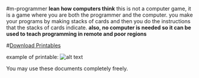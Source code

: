 #m-programmer
**lean how computers think**
this is not a computer game, it is a game where you are both the programmer and the computer.  you make your programs by making stacks of cards and then you do the instructions that the stacks of cards indicate.
**also, no computer is needed so it can be used to teach programming in remote and poor regions**

#[Download Printables](https://github.com/amigojapan/m-programmer/blob/master/printouts/printables_PDFs.zip)

example of printable: 
![alt text](http://i.imgur.com/3YfjtR2.png "Logo Title Text 1")

You may use these documents completely freely.
